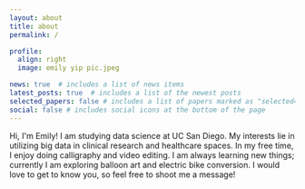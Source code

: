 ```yaml
---
layout: about
title: about
permalink: /

profile:
  align: right
  image: emily yip pic.jpeg

news: true  # includes a list of news items
latest_posts: true  # includes a list of the newest posts
selected_papers: false # includes a list of papers marked as "selected={true}"
social: false # includes social icons at the bottom of the page
---
```


Hi, I'm Emily! I am studying data science at UC San Diego. My interests lie in utilizing big data in clinical research and healthcare spaces. 
In my free time, I enjoy doing calligraphy and video editing. I am always learning new things; currently I am exploring balloon art and electric bike conversion. I would love to get to know you, so feel free to shoot me a message!
